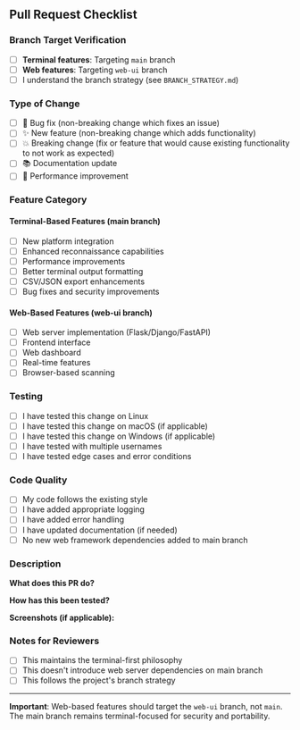 ## Pull Request Checklist

### Branch Target Verification
- [ ] **Terminal features**: Targeting `main` branch
- [ ] **Web features**: Targeting `web-ui` branch
- [ ] I understand the branch strategy (see `BRANCH_STRATEGY.md`)

### Type of Change
- [ ] 🐛 Bug fix (non-breaking change which fixes an issue)
- [ ] ✨ New feature (non-breaking change which adds functionality)
- [ ] 💥 Breaking change (fix or feature that would cause existing functionality to not work as expected)
- [ ] 📚 Documentation update
- [ ] 🔧 Performance improvement

### Feature Category
#### Terminal-Based Features (main branch)
- [ ] New platform integration
- [ ] Enhanced reconnaissance capabilities
- [ ] Performance improvements
- [ ] Better terminal output formatting
- [ ] CSV/JSON export enhancements
- [ ] Bug fixes and security improvements

#### Web-Based Features (web-ui branch)
- [ ] Web server implementation (Flask/Django/FastAPI)
- [ ] Frontend interface
- [ ] Web dashboard
- [ ] Real-time features
- [ ] Browser-based scanning

### Testing
- [ ] I have tested this change on Linux
- [ ] I have tested this change on macOS (if applicable)
- [ ] I have tested this change on Windows (if applicable)
- [ ] I have tested with multiple usernames
- [ ] I have tested edge cases and error conditions

### Code Quality
- [ ] My code follows the existing style
- [ ] I have added appropriate logging
- [ ] I have added error handling
- [ ] I have updated documentation (if needed)
- [ ] No new web framework dependencies added to main branch

### Description
**What does this PR do?**


**How has this been tested?**


**Screenshots (if applicable):**


### Notes for Reviewers
- [ ] This maintains the terminal-first philosophy
- [ ] This doesn't introduce web server dependencies on main branch
- [ ] This follows the project's branch strategy

---

**Important**: Web-based features should target the `web-ui` branch, not `main`. The main branch remains terminal-focused for security and portability.
